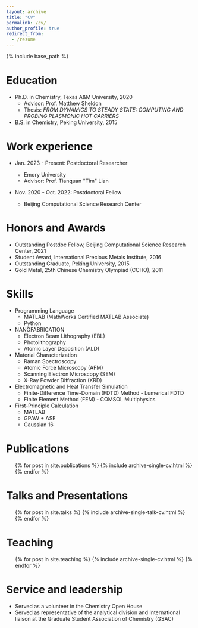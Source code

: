 ```yaml
---
layout: archive
title: "CV"
permalink: /cv/
author_profile: true
redirect_from:
  - /resume
---
```


{% include base_path %}

Education
======
* Ph.D. in Chemistry, Texas A&M University, 2020
  * Advisor: Prof. Matthew Sheldon
  * Thesis: *FROM DYNAMICS TO STEADY STATE: COMPUTING AND PROBING PLASMONIC HOT CARRIERS*
* B.S. in Chemistry, Peking University, 2015


Work experience
======
* Jan. 2023 - Present: Postdoctoral Researcher
  * Emory University
  * Advisor: Prof. Tianquan "Tim" Lian

* Nov. 2020 - Oct. 2022: Postdoctoral Fellow
  * Beijing Computational Science Research Center

Honors and Awards
=====
* Outstanding Postdoc Fellow, Beijing Computational Science Research Center, 2021
* Student Award, International Precious Metals Institute, 2016
* Outstanding Graduate, Peking University, 2015
* Gold Metal, 25th Chinese Chemistry Olympiad (CCHO), 2011

Skills
======
* Programming Language
  * MATLAB (MathWorks Certified MATLAB Associate)
  * Python
* NANOFABRICATION
  * Electron Beam Lithography (EBL)
  * Photolithography
  * Atomic Layer Deposition (ALD)
* Material Characterization
  * Raman Spectroscopy
  * Atomic Force Microscopy (AFM)
  * Scanning Electron Microscopy (SEM)
  * X-Ray Powder Diffraction (XRD)
* Electromagnetic and Heat Transfer Simulation
  * Finite-Difference Time-Domain (FDTD) Method - Lumerical FDTD
  * Finite Element Method (FEM) - COMSOL Multiphysics
* First-Principle Calculation
  * MATLAB 
  * GPAW + ASE
  * Gaussian 16

Publications
======
  <ul>{% for post in site.publications %}
    {% include archive-single-cv.html %}
  {% endfor %}</ul>
  
Talks and Presentations
======
  <ul>{% for post in site.talks %}
    {% include archive-single-talk-cv.html %}
  {% endfor %}</ul>
  
Teaching
======
  <ul>{% for post in site.teaching %}
    {% include archive-single-cv.html %}
  {% endfor %}</ul>
  
Service and leadership
======
* Served as a volunteer in the Chemistry Open House
* Served as representative of the analytical division and International liaison at the Graduate Student Association of Chemistry (GSAC)
